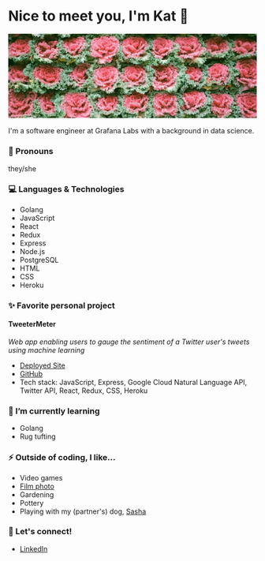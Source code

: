 # Nice to meet you, I'm Kat :dizzy:

<img src="/public/cabbages.jpg" alt="Wall of cabbages in Shanghai, China" id="cabbages"/>

I'm a software engineer at Grafana Labs with a background in data science.

### :blossom: Pronouns
they/she

### :computer: Languages & Technologies
* Golang
* JavaScript
* React 
* Redux 
* Express
* Node.js
* PostgreSQL
* HTML
* CSS
* Heroku

### :sparkles: Favorite personal project
#### TweeterMeter
*Web app enabling users to gauge the sentiment of a Twitter user's tweets using machine learning*
* [Deployed Site](https://tweetermeter.herokuapp.com/)
* [GitHub](https://github.com/yangkb09/TweeterMeter)
* Tech stack: JavaScript, Express, Google Cloud Natural Language API, Twitter API, React, Redux, CSS, Heroku

### 🔭 I’m currently learning
* Golang
* Rug tufting

### :zap: Outside of coding, I like...
* Video games
* [Film photo](https://photos.app.goo.gl/u1BFwkHdZuSideYF6)
* Gardening
* Pottery
* Playing with my (partner's) dog, [Sasha](https://photos.app.goo.gl/egZCirMfkPbbGYCU8)

### :email: Let's connect!
* [LinkedIn](https://www.linkedin.com/in/yangkb09/)
